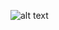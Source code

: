 ![alt text](https://github.com/PisutSukpool/BADS7105-CRM-analytics-and-intelligence/blob/main/Homework%2009/1.png?raw=true)

